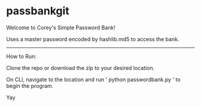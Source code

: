 # passbankgit

Welcome to Corey's Simple Password Bank!

Uses a master password encoded by hashlib.md5 to access the bank.
_____________________________________________
How to Run:

Clone the repo or download the zip to your desired location.

On CLI, navigate to the location and run ' python passwordbank.py ' to begin the program.

Yay
